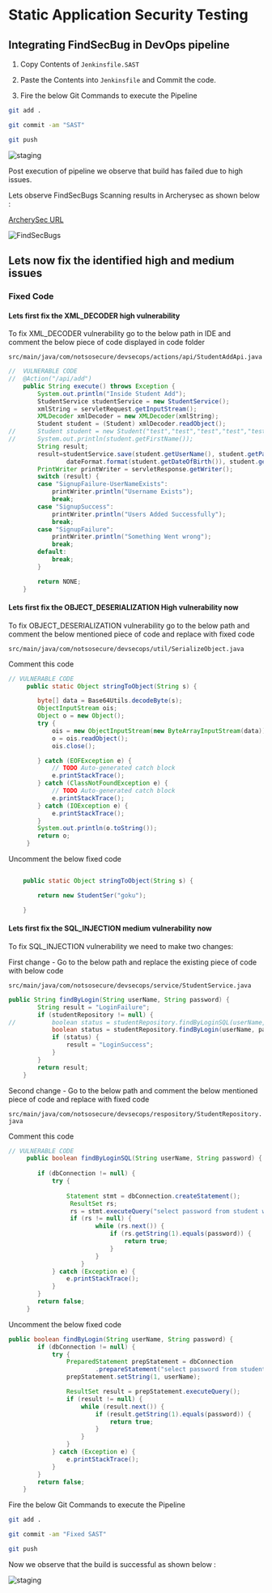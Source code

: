 # Static Application Security Testing

## Integrating FindSecBug in DevOps pipeline

1. Copy Contents of `Jenkinsfile.SAST`

2. Paste the Contents into `Jenkinsfile` and Commit the code.

3. Fire the below Git Commands to execute the Pipeline


```bash
git add .
```

```bash
git commit -am "SAST"
``` 

```bash
git push
```

![staging](SAST-1/sast.png)

Post execution of pipeline we observe that build has failed due to high issues.

Lets observe FindSecBugs Scanning results in Archerysec as shown below :

[ArcherySec URL](../../labsetup/lab_info.md#archerysec)

![FindSecBugs](SAST-1/findbugs_results.png)

## Lets now fix the identified high and medium issues

### Fixed Code

#### Lets first fix the XML_DECODER high vulnerability

To fix XML_DECODER vulnerability go to the below path in IDE and comment the below piece of code displayed in code folder

`src/main/java/com/notsosecure/devsecops/actions/api/StudentAddApi.java`

```java
//	VULNERABLE CODE
//	@Action("/api/add")
	public String execute() throws Exception {
		System.out.println("Inside Student Add");
		StudentService studentService = new StudentService();
		xmlString = servletRequest.getInputStream();
		XMLDecoder xmlDecoder = new XMLDecoder(xmlString);
		Student student = (Student) xmlDecoder.readObject();
//		Student student = new Student("test","test","test","test","test","test@test.com");
//		System.out.println(student.getFirstName());
		String result;
		result=studentService.save(student.getUserName(), student.getPassword(), student.getFirstName(), student.getLastName(),
				dateFormat.format(student.getDateOfBirth()), student.getEmailAddress());
		PrintWriter printWriter = servletResponse.getWriter();
		switch (result) {
		case "SignupFailure-UserNameExists":
			printWriter.println("Username Exists");
			break;
		case "SignupSuccess":
			printWriter.println("Users Added Successfully");
			break;
		case "SignupFailure":
			printWriter.println("Something Went wrong");
			break;
		default:
			break;
		}

		return NONE;
	}
```

#### Lets first fix the OBJECT_DESERIALIZATION High vulnerability now

To fix OBJECT_DESERIALIZATION vulnerability go to the below path and comment the below mentioned piece of code and replace with fixed code

`src/main/java/com/notsosecure/devsecops/util/SerializeObject.java`

Comment this code

```java
// VULNERABLE CODE
	 public static Object stringToObject(String s) {

	 	byte[] data = Base64Utils.decodeByte(s);
	 	ObjectInputStream ois;
	 	Object o = new Object();
	 	try {
	 		ois = new ObjectInputStream(new ByteArrayInputStream(data));
	 		o = ois.readObject();
	 		ois.close();

	 	} catch (EOFException e) {
	 		// TODO Auto-generated catch block
	 		e.printStackTrace();
	 	} catch (ClassNotFoundException e) {
	 		// TODO Auto-generated catch block
	 		e.printStackTrace();
	 	} catch (IOException e) {
	 		e.printStackTrace();
	 	}
	 	System.out.println(o.toString());
	 	return o;
	 }
```
Uncomment the below fixed code

```java

	public static Object stringToObject(String s) {

		return new StudentSer("goku");

	}
```

#### Lets first fix the SQL_INJECTION medium vulnerability now

To fix SQL_INJECTION vulnerability we need to make two changes:

First change - Go to the below path and replace the existing piece of code with below code

`src/main/java/com/notsosecure/devsecops/service/StudentService.java`

```java
public String findByLogin(String userName, String password) {
		String result = "LoginFailure";
		if (studentRepository != null) {
//			boolean status = studentRepository.findByLoginSQL(userName, password);
			boolean status = studentRepository.findByLogin(userName, password);
			if (status) {
				result = "LoginSuccess";
			}
		}
		return result;
	}


```
Second change - Go to the below path and comment the below mentioned piece of code and replace with fixed code

`src/main/java/com/notsosecure/devsecops/respository/StudentRepository.java`

Comment this code


```java
// VULNERABLE CODE
	 public boolean findByLoginSQL(String userName, String password) {
	
	 	if (dbConnection != null) {
	 		try {
	
	 			Statement stmt = dbConnection.createStatement();
	 			 ResultSet rs;
	 			 rs = stmt.executeQuery("select password from student where userName="+userName);
	 			 if (rs != null) {
	 					while (rs.next()) {
	 						if (rs.getString(1).equals(password)) {
	 							return true;
	 						}
	 					}
	 				}
	 		} catch (Exception e) {
	 			e.printStackTrace();
	 		}
	 	}
	 	return false;
	 }
```

Uncomment the below fixed code

```java
public boolean findByLogin(String userName, String password) {
		if (dbConnection != null) {
			try {
				PreparedStatement prepStatement = dbConnection
						.prepareStatement("select password from student where userName = ?");
				prepStatement.setString(1, userName);

				ResultSet result = prepStatement.executeQuery();
				if (result != null) {
					while (result.next()) {
						if (result.getString(1).equals(password)) {
							return true;
						}
					}
				}
			} catch (Exception e) {
				e.printStackTrace();
			}
		}
		return false;
	}
   ```


Fire the below Git Commands to execute the Pipeline

```bash
git add .
```

```bash
git commit -am "Fixed SAST"
```

```bash
git push
```

Now we observe that the build is successful as shown below :

![staging](SAST-1/sast2.png)

